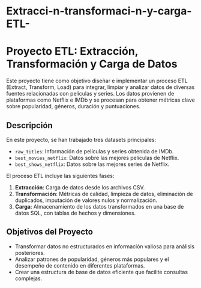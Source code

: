 # Extracci-n-transformaci-n-y-carga-ETL-
# Proyecto ETL: Extracción, Transformación y Carga de Datos

Este proyecto tiene como objetivo diseñar e implementar un proceso ETL (Extract, Transform, Load) para integrar, limpiar y analizar datos de diversas fuentes relacionadas con películas y series. Los datos provienen de plataformas como Netflix e IMDb y se procesan para obtener métricas clave sobre popularidad, géneros, duración y puntuaciones.

## Descripción

En este proyecto, se han trabajado tres datasets principales:

- `raw_titles`: Información de películas y series obtenida de IMDb.
- `best_movies_netflix`: Datos sobre las mejores películas de Netflix.
- `best_shows_netflix`: Datos sobre las mejores series de Netflix.

El proceso ETL incluye las siguientes fases:
1. **Extracción**: Carga de datos desde los archivos CSV.
2. **Transformación**: Métricas de calidad, limpieza de datos, eliminación de duplicados, imputación de valores nulos y normalización.
3. **Carga**: Almacenamiento de los datos transformados en una base de datos SQL, con tablas de hechos y dimensiones.

## Objetivos del Proyecto

- Transformar datos no estructurados en información valiosa para análisis posteriores.
- Analizar patrones de popularidad, géneros más populares y el desempeño de contenido en diferentes plataformas.
- Crear una estructura de base de datos eficiente que facilite consultas complejas.
